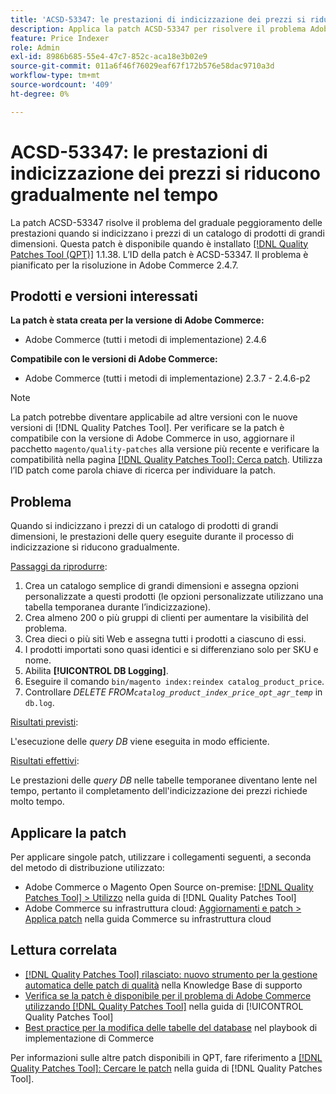 ```yaml
---
title: 'ACSD-53347: le prestazioni di indicizzazione dei prezzi si riducono gradualmente nel tempo'
description: Applica la patch ACSD-53347 per risolvere il problema Adobe Commerce, in cui le prestazioni si riducono gradualmente quando si indicizzano i prezzi di un catalogo di prodotti di grandi dimensioni.
feature: Price Indexer
role: Admin
exl-id: 8986b685-55e4-47c7-852c-aca18e3b02e9
source-git-commit: 011a6f46f76029eaf67f172b576e58dac9710a3d
workflow-type: tm+mt
source-wordcount: '409'
ht-degree: 0%

---
```


# ACSD-53347: le prestazioni di indicizzazione dei prezzi si riducono gradualmente nel tempo

La patch ACSD-53347 risolve il problema del graduale peggioramento delle prestazioni quando si indicizzano i prezzi di un catalogo di prodotti di grandi dimensioni. Questa patch è disponibile quando è installato [[!DNL Quality Patches Tool (QPT)]](https://experienceleague.adobe.com/en/docs/commerce-operations/tools/quality-patches-tool/quality-patches-tool-to-self-serve-quality-patches) 1.1.38. L’ID della patch è ACSD-53347. Il problema è pianificato per la risoluzione in Adobe Commerce 2.4.7.

## Prodotti e versioni interessati

**La patch è stata creata per la versione di Adobe Commerce:**

* Adobe Commerce (tutti i metodi di implementazione) 2.4.6

**Compatibile con le versioni di Adobe Commerce:**

* Adobe Commerce (tutti i metodi di implementazione) 2.3.7 - 2.4.6-p2

>[!NOTE]
>
>La patch potrebbe diventare applicabile ad altre versioni con le nuove versioni di [!DNL Quality Patches Tool]. Per verificare se la patch è compatibile con la versione di Adobe Commerce in uso, aggiornare il pacchetto `magento/quality-patches` alla versione più recente e verificare la compatibilità nella pagina [[!DNL Quality Patches Tool]: Cerca patch](https://experienceleague.adobe.com/tools/commerce-quality-patches/index.html). Utilizza l’ID patch come parola chiave di ricerca per individuare la patch.

## Problema

Quando si indicizzano i prezzi di un catalogo di prodotti di grandi dimensioni, le prestazioni delle query eseguite durante il processo di indicizzazione si riducono gradualmente.

<u>Passaggi da riprodurre</u>:

1. Crea un catalogo semplice di grandi dimensioni e assegna opzioni personalizzate a questi prodotti (le opzioni personalizzate utilizzano una tabella temporanea durante l’indicizzazione).
1. Crea almeno 200 o più gruppi di clienti per aumentare la visibilità del problema.
1. Crea dieci o più siti Web e assegna tutti i prodotti a ciascuno di essi.
1. I prodotti importati sono quasi identici e si differenziano solo per SKU e nome.
1. Abilita **[!UICONTROL DB Logging]**.
1. Eseguire il comando `bin/magento index:reindex catalog_product_price`.
1. Controllare *DELETE FROM`catalog_product_index_price_opt_agr_temp`* in `db.log`.

<u>Risultati previsti</u>:

L&#39;esecuzione delle *query DB* viene eseguita in modo efficiente.

<u>Risultati effettivi</u>:

Le prestazioni delle *query DB* nelle tabelle temporanee diventano lente nel tempo, pertanto il completamento dell&#39;indicizzazione dei prezzi richiede molto tempo.

## Applicare la patch

Per applicare singole patch, utilizzare i collegamenti seguenti, a seconda del metodo di distribuzione utilizzato:

* Adobe Commerce o Magento Open Source on-premise: [[!DNL Quality Patches Tool] > Utilizzo](/help/tools/quality-patches-tool/usage.md) nella guida di [!DNL Quality Patches Tool]
* Adobe Commerce su infrastruttura cloud: [Aggiornamenti e patch > Applica patch](https://experienceleague.adobe.com/docs/commerce-cloud-service/user-guide/develop/upgrade/apply-patches.html) nella guida Commerce su infrastruttura cloud

## Lettura correlata

* [[!DNL Quality Patches Tool] rilasciato: nuovo strumento per la gestione automatica delle patch di qualità](https://experienceleague.adobe.com/en/docs/commerce-operations/tools/quality-patches-tool/quality-patches-tool-to-self-serve-quality-patches) nella Knowledge Base di supporto
* [Verifica se la patch è disponibile per il problema di Adobe Commerce utilizzando  [!DNL Quality Patches Tool]](/help/tools/quality-patches-tool/patches-available-in-qpt/check-patch-for-magento-issue-with-magento-quality-patches.md) nella guida di [!UICONTROL Quality Patches Tool]
* [Best practice per la modifica delle tabelle del database](https://experienceleague.adobe.com/en/docs/commerce-operations/implementation-playbook/best-practices/development/modifying-core-and-third-party-tables#why-adobe-recommends-avoiding-modifications) nel playbook di implementazione di Commerce

Per informazioni sulle altre patch disponibili in QPT, fare riferimento a [[!DNL Quality Patches Tool]: Cercare le patch](https://experienceleague.adobe.com/tools/commerce-quality-patches/index.html) nella guida di [!DNL Quality Patches Tool].
